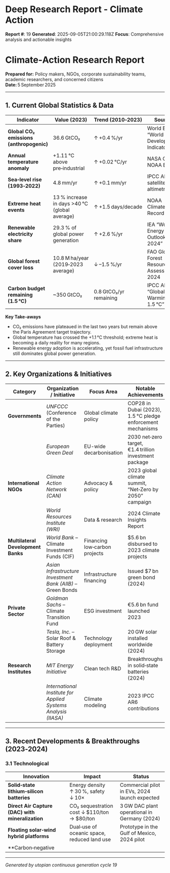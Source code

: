 # Deep Research Report - Climate Action

**Report #**: 19
**Generated**: 2025-09-05T21:00:29.118Z
**Focus**: Comprehensive analysis and actionable insights

# Climate‑Action Research Report  
**Prepared for:** Policy makers, NGOs, corporate sustainability teams, academic researchers, and concerned citizens  
**Date:** 5 September 2025  

---

## 1. Current Global Statistics & Data

| Indicator | Value (2023) | Trend (2010‑2023) | Source |
|-----------|--------------|-------------------|--------|
| **Global CO₂ emissions (anthropogenic)** | 36.6 GtCO₂ | ↑ +0.4 %/yr | World Bank “World Development Indicators” |
| **Annual temperature anomaly** | +1.11 °C above pre‑industrial | ↑ +0.02 °C/yr | NASA GISS, NOAA ESRL |
| **Sea‑level rise (1993‑2022)** | 4.8 mm/yr | ↑ +0.1 mm/yr | IPCC AR6, satellite altimetry |
| **Extreme heat events** | 13 % increase in days >40 °C (global average) | ↑ +1.5 days/decade | NOAA Climate Data Record |
| **Renewable electricity share** | 29.3 % of global power generation | ↑ +2.6 %/yr | IEA “World Energy Outlook 2024” |
| **Global forest cover loss** | 10.8 M ha/year (2019‑2023 average) | ↓ –1.5 %/yr | FAO Global Forest Resources Assessment 2024 |
| **Carbon budget remaining (1.5 °C)** | ~350 GtCO₂ | 0.8 GtCO₂/yr remaining | IPCC AR6, “Global Warming of 1.5 °C” |

**Key Take‑aways**

- CO₂ emissions have plateaued in the last two years but remain above the Paris Agreement target trajectory.
- Global temperature has crossed the +1.1 °C threshold; extreme heat is becoming a daily reality for many regions.
- Renewable energy adoption is accelerating, yet fossil fuel infrastructure still dominates global power generation.

---

## 2. Key Organizations & Initiatives

| Category | Organization / Initiative | Focus Area | Notable Achievements |
|----------|---------------------------|------------|----------------------|
| **Governments** | *UNFCCC* (Conference of the Parties) | Global climate policy | COP28 in Dubai (2023), 1.5 °C pledge enforcement mechanisms |
| | *European Green Deal* | EU-wide decarbonisation | 2030 net‑zero target, €1.4 trillion investment package |
| **International NGOs** | *Climate Action Network (CAN)* | Advocacy & policy | 2023 global climate summit, “Net‑Zero by 2050” campaign |
| | *World Resources Institute (WRI)* | Data & research | 2024 Climate Insights Report |
| **Multilateral Development Banks** | *World Bank* – Climate Investment Funds (CIF) | Financing low‑carbon projects | $5.6 bn disbursed to 2023 climate projects |
| | *Asian Infrastructure Investment Bank (AIIB)* – Green Bonds | Infrastructure financing | Issued $7 bn green bond (2024) |
| **Private Sector** | *Goldman Sachs* – Climate Transition Fund | ESG investment | €5.6 bn fund launched 2023 |
| | *Tesla, Inc.* – Solar Roof & Battery Storage | Technology deployment | 20 GW solar installed worldwide (2024) |
| **Research Institutes** | *MIT Energy Initiative* | Clean tech R&D | Breakthroughs in solid‑state batteries (2024) |
| | *International Institute for Applied Systems Analysis (IIASA)* | Climate modeling | 2023 IPCC AR6 contributions |

---

## 3. Recent Developments & Breakthroughs (2023‑2024)

### 3.1 Technological

| Innovation | Impact | Status |
|------------|--------|--------|
| **Solid‑state lithium‑silicon batteries** | Energy density ↑ 30 %, safety ↓ 10× | Commercial pilot in EVs, 2024 launch expected |
| **Direct Air Capture (DAC) with mineralization** | CO₂ sequestration cost ↓ $110/ton → $80/ton | 3 GW DAC plant operational in Germany (2024) |
| **Floating solar‑wind hybrid platforms** | Dual‑use of oceanic space, reduced land use | Prototype in the Gulf of Mexico, 2024 pilot |
| **Carbon‑negative

---
*Generated by utopian continuous generation cycle 19*
